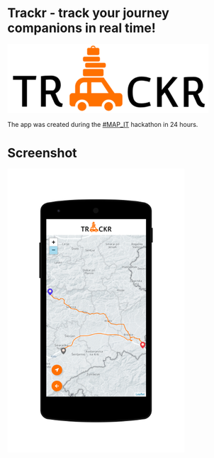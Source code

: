 # Trackr - track your journey companions in real time!

![media](media/trackr.png)

The app was created during the [#MAP_IT](http://www.map-it.com.pl/) hackathon in 24 hours.

# Screenshot

![media](media/mock_06.png)